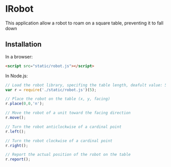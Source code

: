 # IRobot
This application allow a robot to roam on a square table, preventing it to fall down

## Installation

In a browser:
```html
<script src="static/robot.js"></script>
```

In Node.js:
```js
// Load the robot library, specifing the table length, deafult value: 5
var r = require('./static/robot.js')(5);

// Place the robot on the table (x, y, facing)
r.place(0,0,'n');

// Move the robot of a unit toward the facing direction
r.move();

// Turn the robot anticlockwise of a cardinal point
r.left();

// Turn the robot clockwise of a cardinal point
r.right();

// Report the actual position of the robot on the table
r.report();
